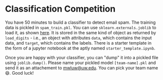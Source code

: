 # Classification Competition

You have 50 minutes to build a classifier to detect email spam. The training
data is pickled in `spam_train.pkl`. You can use `sklearn.externals.joblib` to
load it, as shown
[here](http://scikit-learn.org/stable/modules/model_persistence.html). It is
stored in the same kind of object as returned by `load_digits` - i.e., an object
with attributes `data`, which contains the input data, and `target`, which
contains the labels. There is a starter template in the form of a jupyter
notebook at the aptly named `starter_template.ipynb`.

Once you are happy with your classifier, you can "dump" it into a pickled file
using `joblib.dump()`. Please name your pickled model `[team-name].pkl` and send it
as an attachement to mwluw@uw.edu. You can pick your team name :smile:. Good
luck!
